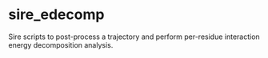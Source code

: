 # sire_edecomp
Sire scripts to post-process a trajectory and perform per-residue interaction energy decomposition analysis. 
